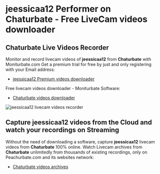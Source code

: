# jeessicaa12 Performer on Chaturbate - Free LiveCam videos downloader

## Chaturbate Live Videos Recorder

Monitor and record livecam videos of **jeessicaa12** from **Chaturbate** with Moniturbate.com
Get a premium trial for free by just and only registering with your Email address:
* [jeessicaa12 Premium videos downloader](https://moniturbate.com/request-demo-licence-key.html)

Free livecam videos downloader - Moniturbate Software:
* [Chaturbate videos downloader](https://moniturbate.com/moniturbate-download-software.html)

![jeessicaa12 livecam videos recorder](https://peachurnet.com/templates/moniturbate-software.png)


## Capture jeessicaa12 videos from the Cloud and watch your recordings on Streaming

Without the need of downloading a software, capture **jeessicaa12** livecam videos from **Chaturbate** 100% online.
Watch Livecam archives from **Chaturbate** unlimitedly from thousands of existing recordings, only on Peachurbate.com and its websites network:
* [Chaturbate videos archives](https://peachurnet.com/)
